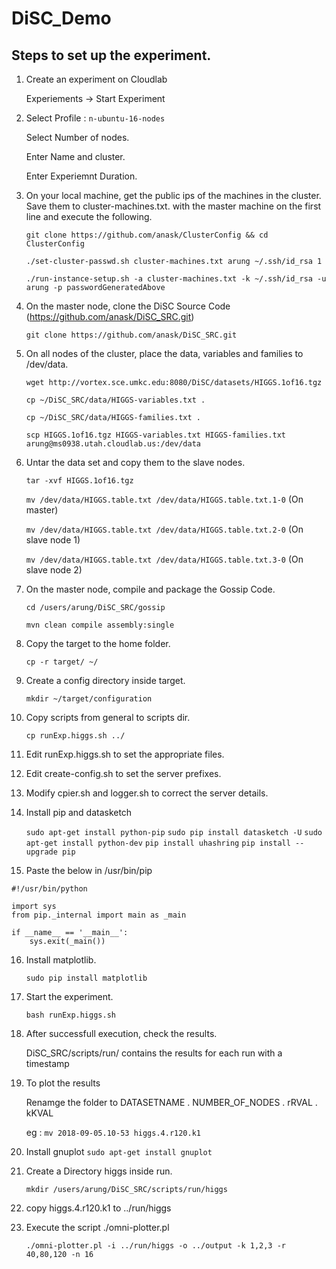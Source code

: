 # DiSC_Demo
## Steps to set up the experiment.
1) Create an experiment on Cloudlab

      Experiements -> Start Experiment

2) Select Profile : ```n-ubuntu-16-nodes```

      Select Number of nodes.
      
      Enter Name and cluster.
      
      Enter Experiemnt Duration.

3) On your local machine, get the public ips of the machines in the cluster. Save them to cluster-machines.txt. with the master machine on the first line and execute the following.

    ```git clone https://github.com/anask/ClusterConfig && cd ClusterConfig```

    ```./set-cluster-passwd.sh cluster-machines.txt arung ~/.ssh/id_rsa 1```
  
    ```./run-instance-setup.sh -a cluster-machines.txt -k ~/.ssh/id_rsa -u arung -p passwordGeneratedAbove```

4) On the master node, clone the DiSC Source Code (https://github.com/anask/DiSC_SRC.git)
 
    ```git clone https://github.com/anask/DiSC_SRC.git```
    
5) On all nodes of the cluster, place the data, variables and families to /dev/data.
    
    ```wget http://vortex.sce.umkc.edu:8080/DiSC/datasets/HIGGS.1of16.tgz```

    ```cp ~/DiSC_SRC/data/HIGGS-variables.txt .```

    ```cp ~/DiSC_SRC/data/HIGGS-families.txt .```
    
    ```scp HIGGS.1of16.tgz HIGGS-variables.txt HIGGS-families.txt arung@ms0938.utah.cloudlab.us:/dev/data ```

 6) Untar the data set and copy them to the slave nodes.
      
      ```tar -xvf HIGGS.1of16.tgz```
      
      ```mv /dev/data/HIGGS.table.txt /dev/data/HIGGS.table.txt.1-0``` (On master)

      ```mv /dev/data/HIGGS.table.txt /dev/data/HIGGS.table.txt.2-0``` (On slave node 1)

      ```mv /dev/data/HIGGS.table.txt /dev/data/HIGGS.table.txt.3-0``` (On slave node 2)

7) On the master node, compile and package the Gossip Code.

    ```cd /users/arung/DiSC_SRC/gossip```
    
    ```mvn clean compile assembly:single```        
        
8) Copy the target to the home folder.

    ```cp -r target/ ~/```
    
9) Create a config directory inside target.

    ```mkdir ~/target/configuration```
    
10) Copy scripts from general to scripts dir.

    ```cp runExp.higgs.sh ../```
    
11) Edit runExp.higgs.sh to set the appropriate files.

12) Edit create-config.sh to set the server prefixes.

13) Modify cpier.sh and logger.sh to correct the server details.

14) Install pip and datasketch

    ```sudo apt-get install python-pip```
    ```sudo pip install datasketch -U```
    ```sudo apt-get install python-dev```
    ```pip install uhashring```
    ```pip install --upgrade pip```

15) Paste the below in /usr/bin/pip
```
#!/usr/bin/python                                                               
                                                                                
import sys                                                                      
from pip._internal import main as _main                                                         
                                                                                
if __name__ == '__main__':                                                      
    sys.exit(_main())
```
16) Install matplotlib.

    ```sudo pip install matplotlib```

17) Start the experiment.

    ```bash runExp.higgs.sh```
    
18) After successfull execution, check the results.
    
    DiSC_SRC/scripts/run/ contains the results for each run with a timestamp

19) To plot the results
    
    Renamge the folder to DATASETNAME . NUMBER_OF_NODES . rRVAL . kKVAL
    
    eg : ```mv 2018-09-05.10-53 higgs.4.r120.k1```

20) Install gnuplot
    ```sudo apt-get install gnuplot```
    
21) Create a Directory higgs inside run.

    ```mkdir /users/arung/DiSC_SRC/scripts/run/higgs```
    
22) copy higgs.4.r120.k1 to ../run/higgs

23) Execute the script ./omni-plotter.pl

    ```./omni-plotter.pl -i ../run/higgs -o ../output -k 1,2,3 -r 40,80,120 -n 16```


